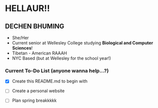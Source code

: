 # HELLAUR‼️

<!--
**dechendb/dechendb** is a ✨ _special_ ✨ repository because its `README.md` (this file) appears on your GitHub profile.

Here are some ideas to get you started:

- 🔭 I’m currently working on ...
- 🌱 I’m currently learning ...
- 👯 I’m looking to collaborate on ...
- 🤔 I’m looking for help with ...
- 💬 Ask me about ...
- 📫 How to reach me: ...
- 😄 Pronouns: ...
- ⚡ Fun fact: ...
-->
## **DECHEN BHUMING**
- She/Her
- Current senior at Wellesley College studying **Biological and Computer Sciences**!
- Tibetan - American RAAAH
- NYC Based (but at Wellesley for the school year!)

### Current To-Do List (anyone wanna help...?)
- [x] Create this README.md to begin with
- [ ] Create a personal website
- [ ] Plan spring breakkkkk

